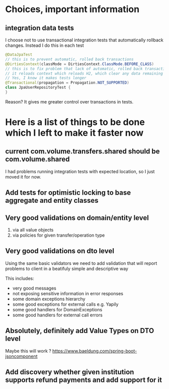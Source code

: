 # Choices, important information

## integration data tests

I choose not to use transactional integration tests that automatically rollback changes. 
Instead I do this in each test

```java
@DataJpaTest
// this is to prevent automatic, rolled back transactions
@DirtiesContext(classMode = DirtiesContext.ClassMode.BEFORE_CLASS)
// this is to fix problem that lack of automatic, rolled back transactions causes
// it reloads context which reloads H2, which clear any data remaining from previous tests
// Yes, I know it makes tests longer
@Transactional(propagation = Propagation.NOT_SUPPORTED)
class JpaUserRepositoryTest {
}
```
Reason? It gives me greater control over transactions in tests.  

# Here is a list of things to be done which I left to make it faster now

## current com.volume.transfers.shared should be com.volume.shared

I had problems running integration tests with expected location, so I just moved it for now.

## Add tests for optimistic locking to base aggregate and entity classes

## Very good validations on domain/entity level

1. via all value objects
2. via policies for given transfer/operation type


## Very good validations on dto level

Using the same basic validators we need to add validation that will report problems to client in a beatifuly simple and descriptive way

This includes:
- very good messages
- not exposing sensitive information in error responses
- some domain exceptions hierarchy
- some good exceptions for external calls e.g. Yapily
- some good handlers for DomainExceptions
- some good handlers for external call errors

## Absolutely, definitely add Value Types on DTO level

Maybe this will work ? https://www.baeldung.com/spring-boot-jsoncomponent

## Add discovery whether given institution supports refund payments and add support for it


